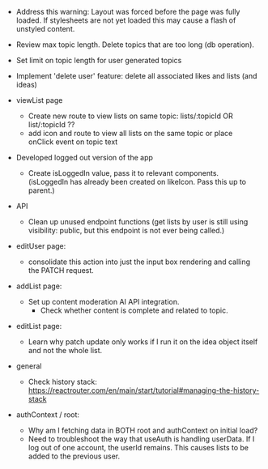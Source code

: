 - Address this warning: Layout was forced before the page was fully loaded. If stylesheets are not yet loaded this may cause a flash of unstyled content.

- Review max topic length. Delete topics that are too long (db operation). 
- Set limit on topic length for user generated topics

- Implement 'delete user' feature: delete all associated likes and lists (and ideas)

- viewList page
    - Create new route to view lists on same topic: lists/:topicId OR list/:topicId ??
    - add icon and route to view all lists on the same topic or place onClick event on topic text


- Developed logged out version of the app
    - Create isLoggedIn value, pass it to relevant components. (isLoggedIn has already been created on likeIcon. Pass this up to parent.)

- API
    - Clean up unused endpoint functions (get lists by user is still using visibility: public, but this endpoint is not ever being called.)


- editUser page:
    - consolidate this action into just the input box rendering and calling the PATCH request. 

- addList page:
    - Set up content moderation AI API integration.
        - Check whether content is complete and related to topic. 

- editList page:
    - Learn why patch update only works if I run it on the idea object itself and not the whole list. 


- general
    - Check history stack: https://reactrouter.com/en/main/start/tutorial#managing-the-history-stack

- authContext / root:
    - Why am I fetching data in BOTH root and authContext on initial load?
    - Need to troubleshoot the way that useAuth is handling userData. 
        If I log out of one account, the userId remains. This causes lists to be added to the previous user. 


